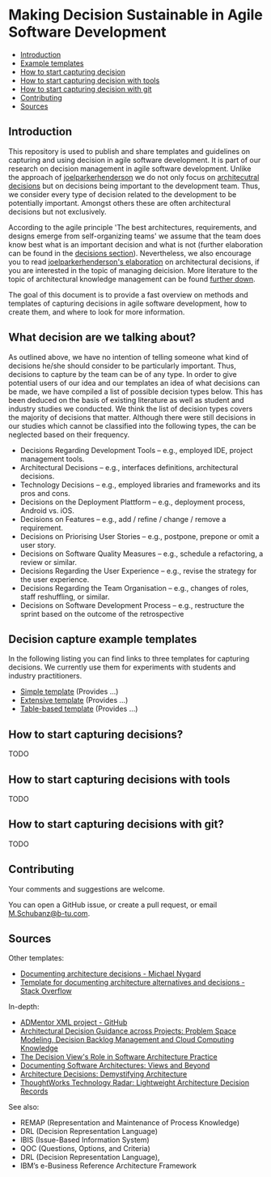 # Making Decision Sustainable in Agile Software Development

* [Introduction](#introduction)
* [Example templates](#decision-templates)
* [How to start capturing decision](#how-to-start-capturing)
* [How to start capturing decision with tools](#how-to-start-capturing-with-tools)
* [How to start capturing decision with git](#how-to-start-capturing-decisions-with-git)
* [Contributing](#contributing)
* [Sources](#sources)


<h2><a name="introduction">Introduction</a></h2>


This repository is used to publish and share templates and guidelines on capturing and using decision in agile software development. It is part of our research on decision management in agile software development. Unlike the approach of [joelparkerhenderson](https://github.com/joelparkerhenderson/architecture_decision_record/) we do not only focus on [architecutral decisions](https://github.com/joelparkerhenderson/architecture_decision_record/#introduction) but on decisions being important to the development team. Thus, we consider every type of decision related to the development to be potentially important. Amongst others these are often architectural decisions but not exclusively. 

According to the agile principle 'The best architectures, requirements, and designs emerge from self-organizing teams' we assume that the team does know best what is an important decision and what is not (further elaboration can be found in the [decisions section](#decisions)). Nevertheless, we also encourage you to read [joelparkerhenderson's elaboration](https://github.com/joelparkerhenderson/architecture_decision_record/#introduction) on architectural decisions, if you are interested in the topic of managing deicision. More literature to the topic of architectural knowledge management can be found [further down](#sources).

The goal of this document is to provide a fast overview on methods and templates of capturing decisions in agile software development, how to create them, and where to look for more information.


<h2><a name="decisions">What decision are we talking about?</a></h2>

As outlined above, we have no intention of telling someone what kind of decisions he/she should consider to be particularly important. Thus, decisions to capture by the team can be of any type. In order to give potential users of our idea and our templates an idea of what decisions can be made, we have compiled a list of possible decision types below. This has been deduced on the basis of existing literature as well as  student and industry studies we conducted. We think the list of decision types covers the majority of decisions that matter. Although there were still decisions in our studies which cannot be classified into the following types, the can be neglected based on their frequency. 

* Decisions Regarding Development Tools – e.g., employed IDE, project management tools.
* Architectural Decisions – e.g., interfaces definitions, architectural decisions. 
* Technology Decisions – e.g., employed libraries and frameworks and its pros and cons.
* Decisions on the Deployment Plattform – e.g., deployment process, Android vs. iOS.
* Decisions on Features – e.g., add / refine / change / remove a requirement.
* Decisions on Priorising User Stories – e.g., postpone, prepone or omit a user story.
* Decisions on Software Quality Measures – e.g., schedule a refactoring, a review or similar.
* Decisions Regarding the User Experience – e.g., revise the strategy for the user experience.
* Decisions Regarding the Team Organisation – e.g., changes of roles, staff reshuffling, or similar.
* Decisions on Software Development Process – e.g., restructure the sprint based on the outcome of the retrospective

<h2><a name="decision-templates">Decision capture example templates</a></h2>

In the following listing you can find links to three templates for capturing decisions. We currently use them for experiments with students and industry practitioners. 

* [Simple template](templates/captureTemplate_simple.md) (Provides ...)
* [Extensive template](captureTemplate_full.md) (Provides ...)
* [Table-based template](captureTemplate_table.md) (Provides ...)


<h2><a name="how-to-start-capturing">How to start capturing decisions?</a></h2>

TODO 

<h2><a name="how-to-start-capturing-with-tools">How to start capturing decisions with tools</a></h2>

TODO 

<h2><a name="how-to-start-capturing-decisions-with-git">How to start capturing decisions with git?</a></h2>

TODO

<h2><a name="contributing">Contributing</a></h2>

Your comments and suggestions are welcome.

You can open a GitHub issue, or create a pull request, or email M.Schubanz@b-tu.com.

<h2><a name="sources">Sources</a></h2>

Other templates:

* [Documenting architecture decisions - Michael Nygard](http://thinkrelevance.com/blog/2011/11/15/documenting-architecture-decisions)
* [Template for documenting architecture alternatives and decisions - Stack Overflow](http://stackoverflow.com/questions/7104735/template-for-documenting-architecture-alternatives-and-decisions)

In-depth:

* [ADMentor XML project - GitHub](https://github.com/IFS-HSR/ADMentor)
* [Architectural Decision Guidance across Projects: Problem Space Modeling, Decision Backlog Management and Cloud Computing Knowledge](https://www.ifs.hsr.ch/fileadmin/user_upload/customers/ifs.hsr.ch/Home/projekte/ADMentor-WICSA2015ubmissionv11nc.pdf)
* [The Decision View's Role in Software Architecture Practice](https://www.computer.org/csdl/mags/so/2009/02/mso2009020036-abs.html)
* [Documenting Software Architectures: Views and Beyond](http://resources.sei.cmu.edu/library/asset-view.cfm?assetID=30386)
* [Architecture Decisions: Demystifying Architecture](https://www.utdallas.edu/~chung/SA/zz-Impreso-architecture_decisions-tyree-05.pdf)
* [ThoughtWorks Technology Radar: Lightweight Architecture Decision Records](https://www.thoughtworks.com/radar/techniques/lightweight-architecture-decision-records)

See also:

* REMAP (Representation and Maintenance of Process Knowledge)
* DRL (Decision Representation Language)
* IBIS (Issue-Based Information System)
* QOC (Questions, Options, and Criteria)
* DRL (Decision Representation Language),
* IBM’s e-Business Reference Architecture Framework


